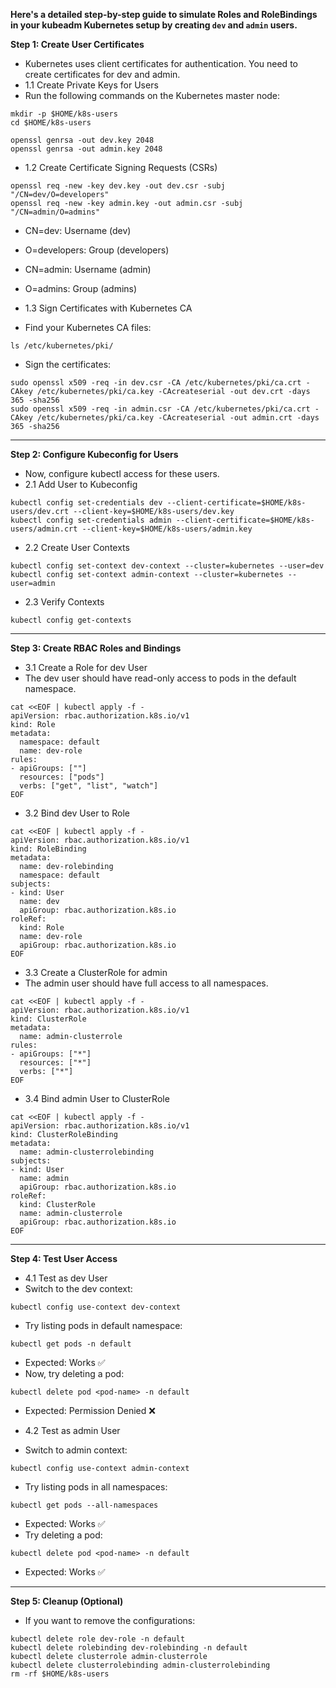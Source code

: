 **Here's a detailed step-by-step guide to simulate Roles and RoleBindings in your kubeadm Kubernetes setup by creating `dev` and `admin` users.**

**Step 1: Create User Certificates**
- Kubernetes uses client certificates for authentication. You need to create certificates for dev and admin.
- 1.1 Create Private Keys for Users
- Run the following commands on the Kubernetes master node:

```
mkdir -p $HOME/k8s-users
cd $HOME/k8s-users

openssl genrsa -out dev.key 2048
openssl genrsa -out admin.key 2048
```
- 1.2 Create Certificate Signing Requests (CSRs)

```
openssl req -new -key dev.key -out dev.csr -subj "/CN=dev/O=developers"
openssl req -new -key admin.key -out admin.csr -subj "/CN=admin/O=admins"
```
- CN=dev: Username (dev)
- O=developers: Group (developers)
- CN=admin: Username (admin)
- O=admins: Group (admins)

- 1.3 Sign Certificates with Kubernetes CA
- Find your Kubernetes CA files:  

```
ls /etc/kubernetes/pki/
```
- Sign the certificates:

```
sudo openssl x509 -req -in dev.csr -CA /etc/kubernetes/pki/ca.crt -CAkey /etc/kubernetes/pki/ca.key -CAcreateserial -out dev.crt -days 365 -sha256
sudo openssl x509 -req -in admin.csr -CA /etc/kubernetes/pki/ca.crt -CAkey /etc/kubernetes/pki/ca.key -CAcreateserial -out admin.crt -days 365 -sha256
```
---

**Step 2: Configure Kubeconfig for Users**

- Now, configure kubectl access for these users.
- 2.1 Add User to Kubeconfig

```
kubectl config set-credentials dev --client-certificate=$HOME/k8s-users/dev.crt --client-key=$HOME/k8s-users/dev.key
kubectl config set-credentials admin --client-certificate=$HOME/k8s-users/admin.crt --client-key=$HOME/k8s-users/admin.key
```
- 2.2 Create User Contexts

```
kubectl config set-context dev-context --cluster=kubernetes --user=dev
kubectl config set-context admin-context --cluster=kubernetes --user=admin
```
- 2.3 Verify Contexts

```
kubectl config get-contexts
```
---

**Step 3: Create RBAC Roles and Bindings**

- 3.1 Create a Role for dev User
- The dev user should have read-only access to pods in the default namespace.

```
cat <<EOF | kubectl apply -f -
apiVersion: rbac.authorization.k8s.io/v1
kind: Role
metadata:
  namespace: default
  name: dev-role
rules:
- apiGroups: [""]
  resources: ["pods"]
  verbs: ["get", "list", "watch"]
EOF
```

- 3.2 Bind dev User to Role

```
cat <<EOF | kubectl apply -f -
apiVersion: rbac.authorization.k8s.io/v1
kind: RoleBinding
metadata:
  name: dev-rolebinding
  namespace: default
subjects:
- kind: User
  name: dev
  apiGroup: rbac.authorization.k8s.io
roleRef:
  kind: Role
  name: dev-role
  apiGroup: rbac.authorization.k8s.io
EOF
```

- 3.3 Create a ClusterRole for admin
- The admin user should have full access to all namespaces.

```
cat <<EOF | kubectl apply -f -
apiVersion: rbac.authorization.k8s.io/v1
kind: ClusterRole
metadata:
  name: admin-clusterrole
rules:
- apiGroups: ["*"]
  resources: ["*"]
  verbs: ["*"]
EOF
```

- 3.4 Bind admin User to ClusterRole

```
cat <<EOF | kubectl apply -f -
apiVersion: rbac.authorization.k8s.io/v1
kind: ClusterRoleBinding
metadata:
  name: admin-clusterrolebinding
subjects:
- kind: User
  name: admin
  apiGroup: rbac.authorization.k8s.io
roleRef:
  kind: ClusterRole
  name: admin-clusterrole
  apiGroup: rbac.authorization.k8s.io
EOF
```

---

**Step 4: Test User Access**

- 4.1 Test as dev User
- Switch to the dev context:

```
kubectl config use-context dev-context
```
- Try listing pods in default namespace:

```
kubectl get pods -n default
```
- Expected: Works ✅
- Now, try deleting a pod:

```
kubectl delete pod <pod-name> -n default
```
- Expected: Permission Denied ❌

- 4.2 Test as admin User
- Switch to admin context:

```
kubectl config use-context admin-context
```
- Try listing pods in all namespaces:

```
kubectl get pods --all-namespaces
```
- Expected: Works ✅
- Try deleting a pod:

```
kubectl delete pod <pod-name> -n default
```
- Expected: Works ✅

---

**Step 5: Cleanup (Optional)**

- If you want to remove the configurations:

```
kubectl delete role dev-role -n default
kubectl delete rolebinding dev-rolebinding -n default
kubectl delete clusterrole admin-clusterrole
kubectl delete clusterrolebinding admin-clusterrolebinding
rm -rf $HOME/k8s-users
```












